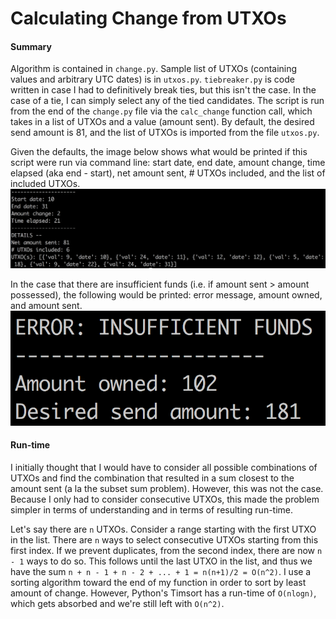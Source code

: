# Calculating Change from UTXOs
#### Summary
Algorithm is contained in `change.py`. Sample list of UTXOs (containing values and arbitrary UTC dates) is in `utxos.py`. `tiebreaker.py` is code written in case I had to definitively break ties, but this isn't the case. In the case of a tie, I can simply select any of the tied candidates. The script is run from the end of the `change.py` file via the `calc_change` function call, which takes in a list of UTXOs and a value (amount sent). By default, the desired send amount is 81, and the list of UTXOs is imported from the file `utxos.py`. 

Given the defaults, the image below shows what would be printed if this script were run via command line: start date, end date, amount change, time elapsed (aka end - start), net amount sent, # UTXOs included, and the list of included UTXOs. 
![Success](Image1.png)

In the case that there are insufficient funds (i.e. if amount sent > amount possessed), the following would be printed: error message, amount owned, and amount sent.
![Error](Image2.png)

#### Run-time
I initially thought that I would have to consider all possible combinations of UTXOs and find the combination that resulted in a sum closest to the amount sent (a la the subset sum problem). However, this was not the case. Because I only had to consider consecutive UTXOs, this made the problem simpler in terms of understanding and in terms of resulting run-time. 

Let's say there are `n` UTXOs. Consider a range starting with the first UTXO in the list. There are `n` ways to select consecutive UTXOs starting from this first index. If we prevent duplicates, from the second index, there are now `n - 1` ways to do so. This follows until the last UTXO in the list, and thus we have the sum `n + n - 1 + n - 2 + ... + 1 = n(n+1)/2 = O(n^2)`. I use a sorting algorithm toward the end of my function in order to sort by least amount of change. However, Python's Timsort has a run-time of `O(nlogn)`, which gets absorbed and we're still left with `O(n^2)`.
